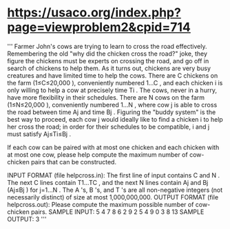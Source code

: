# https://usaco.org/index.php?page=viewproblem2&cpid=714

'''
Farmer John's cows are trying to learn to cross the road effectively. Remembering the old "why did the chicken cross the road?" joke, they figure the chickens must be experts on crossing the road, and go off in search of chickens to help them.
As it turns out, chickens are very busy creatures and have limited time to help the cows. There are C
chickens on the farm (1≤C≤20,000
), conveniently numbered 1…C
, and each chicken i
is only willing to help a cow at precisely time Ti
. The cows, never in a hurry, have more flexibility in their schedules. There are N
cows on the farm (1≤N≤20,000
), conveniently numbered 1…N
, where cow j
is able to cross the road between time Aj
and time Bj
. Figuring the "buddy system" is the best way to proceed, each cow j
would ideally like to find a chicken i
to help her cross the road; in order for their schedules to be compatible, i
and j
must satisfy Aj≤Ti≤Bj
.

If each cow can be paired with at most one chicken and each chicken with at most one cow, please help compute the maximum number of cow-chicken pairs that can be constructed.

INPUT FORMAT (file helpcross.in):
The first line of input contains C
and N
. The next C
lines contain T1…TC
, and the next N
lines contain Aj
and Bj
(Aj≤Bj
) for j=1…N
. The A
's, B
's, and T
's are all non-negative integers (not necessarily distinct) of size at most 1,000,000,000.
OUTPUT FORMAT (file helpcross.out):
Please compute the maximum possible number of cow-chicken pairs.
SAMPLE INPUT:
5 4
7
8
6
2
9
2 5
4 9
0 3
8 13
SAMPLE OUTPUT:
3
'''
